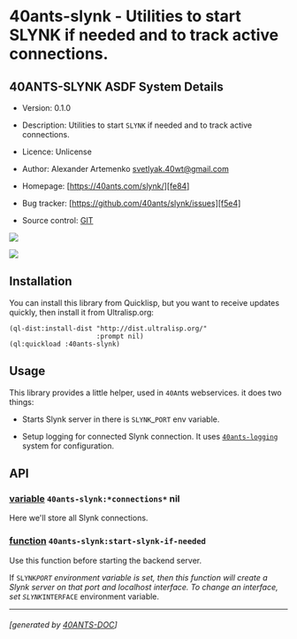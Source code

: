<a id="x-2840ANTS-SLYNK-DOCS-2FINDEX-3A-40README-2040ANTS-DOC-2FLOCATIVES-3ASECTION-29"></a>

# 40ants-slynk - Utilities to start SLYNK if needed and to track active connections.

<a id="40-ants-slynk-asdf-system-details"></a>

## 40ANTS-SLYNK ASDF System Details

* Version: 0.1.0

* Description: Utilities to start `SLYNK` if needed and to track active connections.

* Licence: Unlicense

* Author: Alexander Artemenko <svetlyak.40wt@gmail.com>

* Homepage: [https://40ants.com/slynk/][fe84]

* Bug tracker: [https://github.com/40ants/slynk/issues][f5e4]

* Source control: [GIT][1ed5]

[![](https://github-actions.40ants.com/40ants/slynk/matrix.svg?only=ci.run-tests)][e83d]

![](http://quickdocs.org/badge/40ants-slynk.svg)

<a id="x-2840ANTS-SLYNK-DOCS-2FINDEX-3A-3A-40INSTALLATION-2040ANTS-DOC-2FLOCATIVES-3ASECTION-29"></a>

## Installation

You can install this library from Quicklisp, but you want to receive updates quickly, then install it from Ultralisp.org:

```
(ql-dist:install-dist "http://dist.ultralisp.org/"
                      :prompt nil)
(ql:quickload :40ants-slynk)
```
<a id="x-2840ANTS-SLYNK-DOCS-2FINDEX-3A-3A-40USAGE-2040ANTS-DOC-2FLOCATIVES-3ASECTION-29"></a>

## Usage

This library provides a little helper, used in `40A`nts webservices.
it does two things:

* Starts Slynk server in there is `SLYNK`_`PORT` env variable.

* Setup logging for connected Slynk connection. It uses [`40ants-logging`][970f] system for configuration.

<a id="x-2840ANTS-SLYNK-DOCS-2FINDEX-3A-3A-40API-2040ANTS-DOC-2FLOCATIVES-3ASECTION-29"></a>

## API

<a id="x-2840ANTS-SLYNK-3A-2ACONNECTIONS-2A-20-28VARIABLE-29-29"></a>

### [variable](01a9) `40ants-slynk:*connections*` nil

Here we'll store all Slynk connections.

<a id="x-2840ANTS-SLYNK-3ASTART-SLYNK-IF-NEEDED-20FUNCTION-29"></a>

### [function](9ce8) `40ants-slynk:start-slynk-if-needed`

Use this function before starting the backend server.

If `SLYNK`_`PORT` environment variable is set, then this function
will create a Slynk server on that port and localhost interface.
To change an interface, set `SLYNK`_`INTERFACE` environment variable.


[970f]: https://40ants.com/logging/#x-28-23A-28-2814-29-20BASE-CHAR-20-2E-20-2240ants-logging-22-29-20ASDF-2FSYSTEM-3ASYSTEM-29
[fe84]: https://40ants.com/slynk/
[1ed5]: https://github.com/40ants/slynk
[e83d]: https://github.com/40ants/slynk/actions
[01a9]: https://github.com/40ants/slynk/blob/9f5cf0883c964143c33dbbd3b68b4899fc65ad21/src/core.lisp#L23
[9ce8]: https://github.com/40ants/slynk/blob/9f5cf0883c964143c33dbbd3b68b4899fc65ad21/src/core.lisp#L63
[f5e4]: https://github.com/40ants/slynk/issues

* * *
###### [generated by [40ANTS-DOC](https://40ants.com/doc/)]
